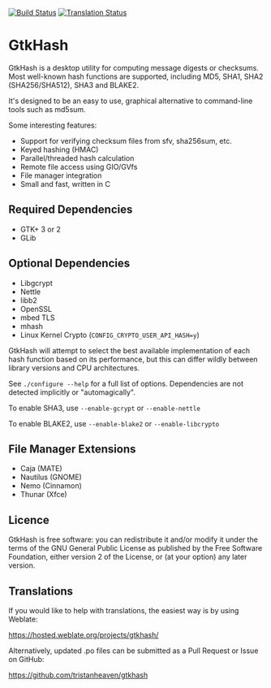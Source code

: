 [![Build Status](https://travis-ci.org/tristanheaven/gtkhash.svg?branch=master)](https://travis-ci.org/tristanheaven/gtkhash)
[![Translation Status](https://hosted.weblate.org/widgets/gtkhash/-/svg-badge.svg)](https://hosted.weblate.org/projects/gtkhash/)

GtkHash
=======

GtkHash is a desktop utility for computing message digests or checksums.
Most well-known hash functions are supported, including MD5, SHA1,
SHA2 (SHA256/SHA512), SHA3 and BLAKE2.

It's designed to be an easy to use, graphical alternative to command-line
tools such as md5sum.

Some interesting features:
* Support for verifying checksum files from sfv, sha256sum, etc.
* Keyed hashing (HMAC)
* Parallel/threaded hash calculation
* Remote file access using GIO/GVfs
* File manager integration
* Small and fast, written in C

Required Dependencies
-------------
* GTK+ 3 or 2
* GLib

Optional Dependencies
---------------------
* Libgcrypt
* Nettle
* libb2
* OpenSSL
* mbed TLS
* mhash
* Linux Kernel Crypto (`CONFIG_CRYPTO_USER_API_HASH=y`)

GtkHash will attempt to select the best available implementation of each
hash function based on its performance, but this can differ wildly between
library versions and CPU architectures.

See `./configure --help` for a full list of options. Dependencies are not
detected implicitly or "automagically".

To enable SHA3, use `--enable-gcrypt` or `--enable-nettle`

To enable BLAKE2, use `--enable-blake2` or `--enable-libcrypto`

File Manager Extensions
-----------------------
* Caja (MATE)
* Nautilus (GNOME)
* Nemo (Cinnamon)
* Thunar (Xfce)

Licence
-------
GtkHash is free software: you can redistribute it and/or modify it under the
terms of the GNU General Public License as published by the Free Software
Foundation, either version 2 of the License, or (at your option) any later
version.

Translations
------------
If you would like to help with translations, the easiest way is by using
Weblate:

https://hosted.weblate.org/projects/gtkhash/

Alternatively, updated .po files can be submitted as a Pull Request or Issue on
GitHub:

https://github.com/tristanheaven/gtkhash
